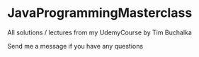 # JavaProgrammingMasterclass
All solutions / lectures from my UdemyCourse by Tim Buchalka

Send me a message if you have any questions
